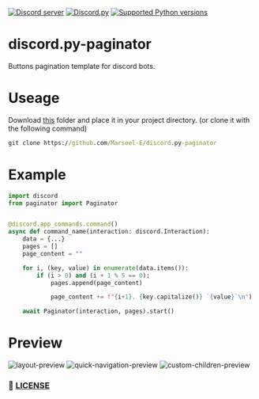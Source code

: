 [![Discord server](https://discord.com/api/guilds/843994109366501376/embed.png)](https://discord.gg/DFDUpXJNdc)
[![Discord.py](https://img.shields.io/badge/Discord.py-2.0-blue)](https://github.com/Rapptz/discord.py)
[![Supported Python versions](https://img.shields.io/pypi/pyversions/discord.py.svg)](https://pypi.python.org/pypi/discord.py)

# discord.py-paginator
Buttons pagination template for discord bots.

# Useage
Download [this](paginator) folder and place it in your project directory. (or clone it with the following command)
```cmd
git clone https://github.com/Marseel-E/discord.py-paginator
```

# Example
```py
import discord
from paginator import Paginator


@discord.app_commands.command()
async def command_name(interaction: discord.Interaction):
    data = {...}
    pages = []
    page_content = ""

    for i, (key, value) in enumerate(data.items()):
        if (i > 0) and (i + 1 % 5 == 0):
            pages.append(page_content)

            page_content += f"{i+1}. {key.capitalize()} `{value}`\n")

    await Paginator(interaction, pages).start()
```

# Preview
![layout-preview](images/layout.jpg)
![quick-navigation-preview](images/quick-navigation.jpg)
![custom-children-preview](images/custom_children.jpg)

### :scroll: [LICENSE](LICENSE)
